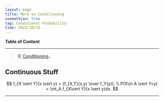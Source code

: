 ```yaml
---
layout: page
title: More on Conditioning
usemathjax: true
tag: Conditional Probability
time: 2022/10/15
---
```


**Table of Content**

---

> 見 [Conditioning](../3-Conditioning)。

## Continuous Stuff

$$
f_{X \vert Y}(x \vert y) = {f_{X,Y}(x,y) \over f_Y(y)}, \\
P(X\in A \vert Y=y) = \int_A f_{X\vert Y}(x \vert y)dx. $$

---
